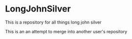 # LongJohnSilver
This is a repository for all things long john silver


This is an an attempt to merge into another user's repository
